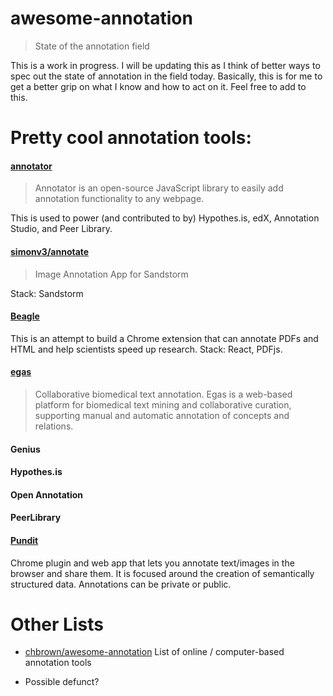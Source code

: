# awesome-annotation

> State of the annotation field

This is a work in progress. I will be updating this as I think of better ways to spec out the state of annotation in the field today. Basically, this is for me to get a better grip on what I know and how to act on it. Feel free to add to this.

# Pretty cool annotation tools:

#### [annotator](http://annotatorjs.org/)

  > Annotator is an open-source JavaScript library to easily add annotation functionality to any webpage.
  
  This is used to power (and contributed to by) Hypothes.is, edX, Annotation Studio, and Peer Library. 

#### [simonv3/annotate](https://github.com/simonv3/annotate/)

  > Image Annotation App for Sandstorm

  Stack: Sandstorm

#### [Beagle](//github.com/BeagleLab/beagle)

  This is an attempt to build a Chrome extension that can annotate PDFs and HTML and help scientists speed up research. 
  Stack: React, PDFjs.

#### [egas](https://demo.bmd-software.com/egas/)

  > Collaborative biomedical text annotation.
  > Egas is a web-based platform for biomedical text mining and collaborative curation, supporting manual and automatic annotation of concepts and relations.

#### Genius

#### Hypothes.is

#### Open Annotation

#### PeerLibrary

#### [Pundit](http://thepund.it/) 

  Chrome plugin and web app that lets you annotate text/images in the browser and share them. It is focused around the   creation of semantically structured data. Annotations can be private or public.


# Other Lists

* [chbrown/awesome-annotation](https://github.com/chbrown/awesome-annotation) List of online / computer-based annotation tools
 - Possible defunct?

